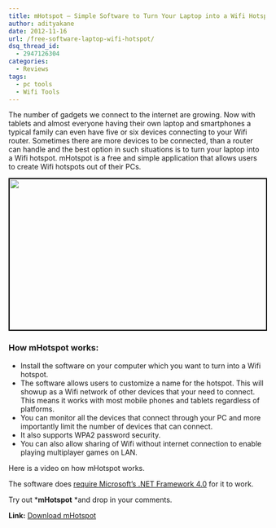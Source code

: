 ```yaml
---
title: mHotspot – Simple Software to Turn Your Laptop into a Wifi Hotspot
author: adityakane
date: 2012-11-16
url: /free-software-laptop-wifi-hotspot/
dsq_thread_id:
  - 2947126304
categories:
  - Reviews
tags:
  - pc tools
  - Wifi Tools
---
```

The number of gadgets we connect to the internet are growing. Now with tablets and almost everyone having their own laptop and smartphones a typical family can even have five or six devices connecting to your Wifi router. Sometimes there are more devices to be connected, than a router can handle and the best option in such situations is to turn your laptop into a Wifi hotspot. mHotspot is a free and simple application that allows users to create Wifi hotspots out of their PCs.

[<img class="alignnone  wp-image-68318" style="border: 2px solid black;" title="mHotspot_software" src="http://cdn.devilsworkshop.org/files/2012/11/mHotspot_software-600x329.png" alt="" width="540" height="296" />][1]

### How mHotspot works:

  * Install the software on your computer which you want to turn into a Wifi hotspot.
  * The software allows users to customize a name for the hotspot. This will showup as a Wifi network of other devices that your need to connect. This means it works with most mobile phones and tablets regardless of platforms.
  * You can monitor all the devices that connect through your PC and more importantly limit the number of devices that can connect.
  * It also supports WPA2 password security.
  * You can also allow sharing of Wifi without internet connection to enable playing multiplayer games on LAN.

Here is a video on how mHotspot works.



The software does [require Microsoft’s .NET Framework 4.0][2] for it to work.

Try out ***mHotspot** *and drop in your comments.

**Link:** <a href="http://www.mhotspot.com/download.html" onclick="_gaq.push(['_trackEvent', 'outbound-article', 'http://www.mhotspot.com/download.html', 'Download mHotspot']);" >Download mHotspot</a>

 [1]: http://cdn.devilsworkshop.org/files/2012/11/mHotspot_software.png
 [2]: http://devilsworkshop.org/tips/download-microsoft-net-40-framework-offline-installer/34983/ "Free Download - Full Microsoft .NET 4.0 Framework offline installer"
